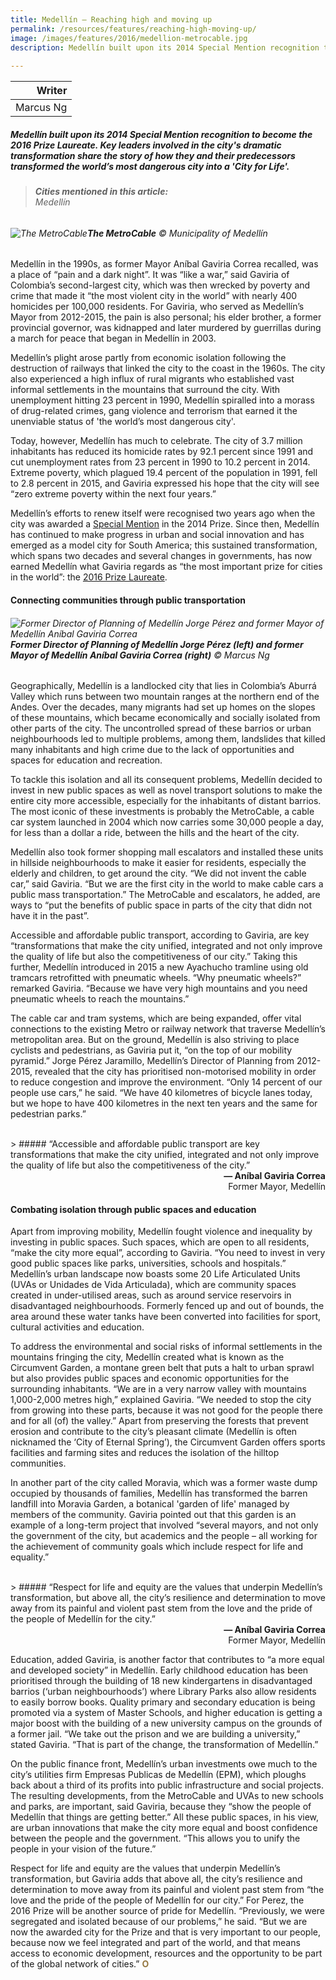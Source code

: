 ```yaml
---
title: Medellín – Reaching high and moving up
permalink: /resources/features/reaching-high-moving-up/
image: /images/features/2016/medellion-metrocable.jpg
description: Medellín built upon its 2014 Special Mention recognition to become the 2016 Prize Laureate. Key leaders involved in the city's dramatic transformation share the story of how they and their predecessors transformed the world’s most dangerous city into a 'City for Life'.
  
---
```


| Writer |
|---:|
| Marcus Ng |

##### Medellín built upon its 2014 Special Mention recognition to become the 2016 Prize Laureate. Key leaders involved in the city's dramatic transformation share the story of how they and their predecessors transformed the world’s most dangerous city into a 'City for Life'.

> ###### **Cities mentioned in this article:** <br> Medellín

###### ![The MetroCable](/images/features/2016/medellion-metrocable.jpg/)**The MetroCable** © Municipality of Medellín

Medellín in the 1990s, as former Mayor Aníbal Gaviria Correa recalled, was a place of “pain and a dark night”. It was “like a war,” said Gaviria of Colombia’s second-largest city, which was then wrecked by poverty and crime that made it “the most violent city in the world” with nearly 400 homicides per 100,000 residents. For Gaviria, who served as Medellín’s Mayor from 2012-2015, the pain is also personal; his elder brother, a former provincial governor, was kidnapped and later murdered by guerrillas during a march for peace that began in Medellín in 2003.

Medellín’s plight arose partly from economic isolation following the destruction of railways that linked the city to the coast in the 1960s. The city also experienced a high influx of rural migrants who established vast informal settlements in the mountains that surround the city. With unemployment hitting 23 percent in 1990, Medellín spiralled into a morass of drug-related crimes, gang violence and terrorism that earned it the unenviable status of 'the world’s most dangerous city'.

Today, however, Medellín has much to celebrate. The city of 3.7 million inhabitants has reduced its homicide rates by 92.1 percent since 1991 and cut unemployment rates from 23 percent in 1990 to 10.2 percent in 2014. Extreme poverty, which plagued 19.4 percent of the population in 1991, fell to 2.8 percent in 2015, and Gaviria expressed his hope that the city will see “zero extreme poverty within the next four years.”

Medellín’s efforts to renew itself were recognised two years ago when the city was awarded a [Special Mention](/medellin-sm/) in the 2014 Prize. Since then, Medellín has continued to make progress in urban and social innovation and has emerged as a model city for South America; this sustained transformation, which spans two decades and several changes in governments, has now earned Medellín what Gaviria regards as “the most important prize for cities in the world”: the [2016 Prize Laureate](/medellin/).

#### **Connecting communities through public transportation**

###### ![Former Director of Planning of Medellín Jorge Pérez and former Mayor of Medellín Aníbal Gaviria Correa](/images/features/2016/jorge-perez-anibal-gaviria.jpg/)**Former Director of Planning of Medellín Jorge Pérez (left) and former Mayor of Medellín Aníbal Gaviria Correa (right)** © Marcus Ng

Geographically, Medellín is a landlocked city that lies in Colombia’s Aburrá Valley which runs between two mountain ranges at the northern end of the Andes. Over the decades, many migrants had set up homes on the slopes of these mountains, which became economically and socially isolated from other parts of the city. The uncontrolled spread of these barrios or urban neighbourhoods led to multiple problems, among them, landslides that killed many inhabitants and high crime due to the lack of opportunities and spaces for education and recreation.

To tackle this isolation and all its consequent problems, Medellín decided to invest in new public spaces as well as novel transport solutions to make the entire city more accessible, especially for the inhabitants of distant barrios. The most iconic of these investments is probably the MetroCable, a cable car system launched in 2004 which now carries some 30,000 people a day, for less than a dollar a ride, between the hills and the heart of the city.

Medellín also took former shopping mall escalators and installed these units in hillside neighbourhoods to make it easier for residents, especially the elderly and children, to get around the city. “We did not invent the cable car,” said Gaviria. “But we are the first city in the world to make cable cars a public mass transportation.” The MetroCable and escalators, he added, are ways to “put the benefits of public space in parts of the city that didn not have it in the past”.

Accessible and affordable public transport, according to Gaviria, are key “transformations that make the city unified, integrated and not only improve the quality of life but also the competitiveness of our city.” Taking this further, Medellín introduced in 2015 a new Ayachucho tramline using old tramcars retrofitted with pneumatic wheels. “Why pneumatic wheels?” remarked Gaviria. “Because we have very high mountains and you need pneumatic wheels to reach the mountains.”

The cable car and tram systems, which are being expanded, offer vital connections to the existing Metro or railway network that traverse Medellín’s metropolitan area. But on the ground, Medellín is also striving to place cyclists and pedestrians, as Gaviria put it, “on the top of our mobility pyramid.” Jorge Pérez Jaramillo, Medellín’s Director of Planning from 2012-2015, revealed that the city has prioritised non-motorised mobility in order to reduce congestion and improve the environment. “Only 14 percent of our people use cars,” he said. “We have 40 kilometres of bicycle lanes today, but we hope to have 400 kilometres in the next ten years and the same for pedestrian parks.”

<br>
> ##### “Accessible and affordable public transport are key transformations that make the city unified, integrated and not only improve the quality of life but also the competitiveness of the city.”

<div align="right"><b>— Aníbal Gaviria Correa</b><br> Former Mayor, Medellín</div>

#### **Combating isolation through public spaces and education**

Apart from improving mobility, Medellín fought violence and inequality by investing in public spaces. Such spaces, which are open to all residents, “make the city more equal”, according to Gaviria. “You need to invest in very good public spaces like parks, universities, schools and hospitals.” Medellín’s urban landscape now boasts some 20 Life Articulated Units (UVAs or Unidades de Vida Articulada), which are community spaces created in under-utilised areas, such as around service reservoirs in disadvantaged neighbourhoods. Formerly fenced up and out of bounds, the area around these water tanks have been converted into facilities for sport, cultural activities and education.

To address the environmental and social risks of informal settlements in the mountains fringing the city, Medellín created what is known as the Circumvent Garden, a montane green belt that puts a halt to urban sprawl but also provides public spaces and economic opportunities for the surrounding inhabitants. “We are in a very narrow valley with mountains 1,000-2,000 metres high,” explained Gaviria. “We needed to stop the city from growing into these parts, because it was not good for the people there and for all (of) the valley.” Apart from preserving the forests that prevent erosion and contribute to the city’s pleasant climate (Medellín is often nicknamed the ‘City of Eternal Spring’), the Circumvent Garden offers sports facilities and farming sites and reduces the isolation of the hilltop communities.

In another part of the city called Moravia, which was a former waste dump occupied by thousands of families, Medellín has transformed the barren landfill into Moravia Garden, a botanical 'garden of life' managed by members of the community. Gaviria pointed out that this garden is an example of a long-term project that involved “several mayors, and not only the government of the city, but academics and the people – all working for the achievement of community goals which include respect for life and equality.”

<br>
> ##### “Respect for life and equity are the values that underpin Medellín’s transformation, but above all, the city’s resilience and determination to move away from its painful and violent past stem from the love and the pride of the people of Medellín for the city.”

<div align="right"><b>— Aníbal Gaviria Correa</b><br> Former Mayor, Medellín</div>

Education, added Gaviria, is another factor that contributes to “a more equal and developed society” in Medellín. Early childhood education has been prioritised through the building of 18 new kindergartens in disadvantaged barrios (‘urban neighbourhoods’) where Library Parks also allow residents to easily borrow books. Quality primary and secondary education is being promoted via a system of Master Schools, and higher education is getting a major boost with the building of a new university campus on the grounds of a former jail. “We take out the prison and we are building a university,” stated Gaviria. “That is part of the change, the transformation of Medellín.”

On the public finance front, Medellín’s urban investments owe much to the city’s utilities firm Empresas Publicas de Medellín (EPM), which ploughs back about a third of its profits into public infrastructure and social projects. The resulting developments, from the MetroCable and UVAs to new schools and parks, are important, said Gaviria, because they “show the people of Medellín that things are getting better.” All these public spaces, in his view, are urban innovations that make the city more equal and boost confidence between the people and the government. “This allows you to unify the people in your vision of the future.”

Respect for life and equity are the values that underpin Medellín’s transformation, but Gaviria adds that above all, the city’s resilience and determination to move away from its painful and violent past stem from “the love and the pride of the people of Medellín for our city.” For Perez, the 2016 Prize will be another source of pride for Medellín. “Previously, we were segregated and isolated because of our problems,” he said. “But we are now the awarded city for the Prize and that is very important to our people, because now we feel integrated and part of the world, and that means access to economic development, resources and the opportunity to be part of the global network of cities.” **<font color="#967942">O</font>**
